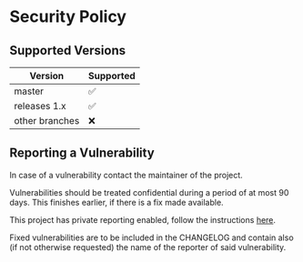 <!-- SPDX-FileCopyrightText: 2025 The SonicWeb contributors.
     SPDX-License-Identifier: MPL-2.0
-->

Security Policy
===============

Supported Versions
------------------

| Version        | Supported          |
|----------------|--------------------|
| master         | :white_check_mark: |
| releases 1.x   | :white_check_mark: |
| other branches | :x:                |

Reporting a Vulnerability
-------------------------

In case of a vulnerability contact the maintainer of the project.

Vulnerabilities should be treated confidential during a period of at most 90 days.
This finishes earlier, if there is a fix made available.

This project has private reporting enabled, follow the instructions
[here](https://docs.github.com/en/code-security/security-advisories/guidance-on-reporting-and-writing/privately-reporting-a-security-vulnerability).

Fixed vulnerabilities are to be included in the CHANGELOG and contain
also (if not otherwise requested) the name of the reporter of said vulnerability.
